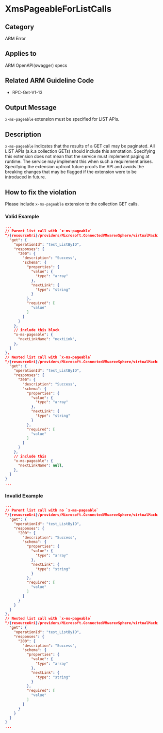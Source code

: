 # XmsPageableForListCalls

## Category

ARM Error

## Applies to

ARM OpenAPI(swagger) specs

## Related ARM Guideline Code

- RPC-Get-V1-13

## Output Message

`x-ms-pageable` extension must be specified for LIST APIs.

## Description

`x-ms-pageable` indicates that the results of a GET call may be paginated. All LIST APIs (a.k.a collection GETs) should include this annotation. Specifying this extension does not mean that the service must implement paging at runtime. The service may implement this when such a requirement arises. Specifying the extension upfront future proofs the API and avoids the breaking changes that may be flagged if the extension were to be introduced in future.

## How to fix the violation

Please include `x-ms-pageable` extension to the collection GET calls.

### Valid Example

```json
...
// Parent list call with `x-ms-pageable`
"/{resourceUri}/providers/Microsoft.ConnectedVMwarevSphere/virtualMachine": {
  "get": {
    "operationId": "test_ListByID",
    "responses": {
      "200": {
        "description": "Success",
        "schema": {
          "properties": {
            "value": {
              "type": "array"
            },
            "nextLink": {
              "type": "string"
            }
          },
          "required": [
            "value"
          ]
        }
      }
    },
    // include this block
    "x-ms-pageable": {
      "nextLinkName": "nextLink",
    },
  }
},
// Nested list call with `x-ms-pageable`
"/{resourceUri}/providers/Microsoft.ConnectedVMwarevSphere/virtualMachine/{virtualMachineInstances}/nestedVirtualMachine": {
  "get": {
    "operationId": "test_ListByID",
    "responses": {
      "200": {
        "description": "Success",
        "schema": {
          "properties": {
            "value": {
              "type": "array"
            },
            "nextLink": {
              "type": "string"
            }
          },
          "required": [
            "value"
          ]
        }
      }
    },
    // include this
    "x-ms-pageable": {
      "nextLinkName": null,
    },
  }
}
...
```

### Invalid Example

```json
...
// Parent list call with no `x-ms-pageable`
"/{resourceUri}/providers/Microsoft.ConnectedVMwarevSphere/virtualMachine": {
  "get": {
    "operationId": "test_ListByID",
    "responses": {
      "200": {
        "description": "Success",
        "schema": {
          "properties": {
            "value": {
              "type": "array"
            },
            "nextLink": {
              "type": "string"
            }
          },
          "required": [
            "value"
          ]
        }
      }
    }
  }
},
// Nested list call with `x-ms-pageable`
"/{resourceUri}/providers/Microsoft.ConnectedVMwarevSphere/virtualMachine/{virtualMachineInstances}/nestedVirtualMachine": {
  "get": {
    "operationId": "test_ListByID",
    "responses": {
      "200": {
        "description": "Success",
        "schema": {
          "properties": {
            "value": {
              "type": "array"
            },
            "nextLink": {
              "type": "string"
            }
          },
          "required": [
            "value"
          ]
        }
      }
    }
  }
}
...
```